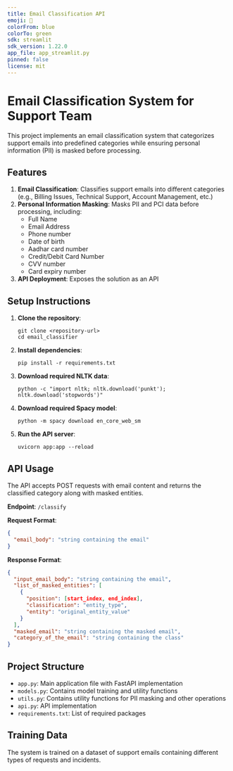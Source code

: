 ```yaml
---
title: Email Classification API
emoji: 📧
colorFrom: blue
colorTo: green
sdk: streamlit
sdk_version: 1.22.0
app_file: app_streamlit.py
pinned: false
license: mit
---
```


# Email Classification System for Support Team

This project implements an email classification system that categorizes support emails into predefined categories while ensuring personal information (PII) is masked before processing.

## Features

1. **Email Classification**: Classifies support emails into different categories (e.g., Billing Issues, Technical Support, Account Management, etc.)
2. **Personal Information Masking**: Masks PII and PCI data before processing, including:
   - Full Name
   - Email Address
   - Phone number
   - Date of birth
   - Aadhar card number
   - Credit/Debit Card Number
   - CVV number
   - Card expiry number
3. **API Deployment**: Exposes the solution as an API

## Setup Instructions

1. **Clone the repository**:
   ```
   git clone <repository-url>
   cd email_classifier
   ```

2. **Install dependencies**:
   ```
   pip install -r requirements.txt
   ```

3. **Download required NLTK data**:
   ```
   python -c "import nltk; nltk.download('punkt'); nltk.download('stopwords')"
   ```

4. **Download required Spacy model**:
   ```
   python -m spacy download en_core_web_sm
   ```

5. **Run the API server**:
   ```
   uvicorn app:app --reload
   ```

## API Usage

The API accepts POST requests with email content and returns the classified category along with masked entities.

**Endpoint**: `/classify`

**Request Format**:
```json
{
  "email_body": "string containing the email"
}
```

**Response Format**:
```json
{
  "input_email_body": "string containing the email",
  "list_of_masked_entities": [
    {
      "position": [start_index, end_index],
      "classification": "entity_type",
      "entity": "original_entity_value"
    }
  ],
  "masked_email": "string containing the masked email",
  "category_of_the_email": "string containing the class"
}
```

## Project Structure

- `app.py`: Main application file with FastAPI implementation
- `models.py`: Contains model training and utility functions
- `utils.py`: Contains utility functions for PII masking and other operations
- `api.py`: API implementation
- `requirements.txt`: List of required packages

## Training Data

The system is trained on a dataset of support emails containing different types of requests and incidents.
